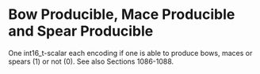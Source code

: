 # Bow Producible, Mace Producible and Spear Producible
One int16_t-scalar each encoding if one is able to produce bows, maces or spears (1) or not (0). See also Sections 1086-1088. 
